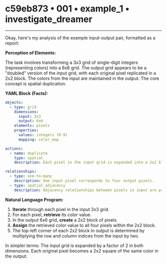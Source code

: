 # c59eb873 • 001 • example_1 • investigate_dreamer

---
Okay, here's my analysis of the example input-output pair, formatted as a report:

**Perception of Elements:**

The task involves transforming a 3x3 grid of single-digit integers (representing colors) into a 6x6 grid. The output grid appears to be a "doubled" version of the input grid, with each original pixel replicated in a 2x2 block. The colors from the input are maintained in the output. The core concept is spatial duplication.

**YAML Block (Facts):**



```yaml
objects:
  - type: grid
    dimensions:
      input: 3x3
      output: 6x6
    elements: pixels
    properties:
      values: integers (0-9)
      mapping: color_map

actions:
  - name: duplicate
    type: spatial
    description: Each pixel in the input grid is expanded into a 2x2 block of the same color in the output grid.

relationships:
  - type: one-to-many
    description: One input pixel corresponds to four output pixels.
  - type: spatial_adjacency
    description: Adjacency relationships between pixels in input are preserved (scaled up) between blocks of pixels in the output.
```



**Natural Language Program:**

1.  **Iterate** through each pixel in the input 3x3 grid.
2.  For each pixel, **retrieve** its color value.
3.  In the output 6x6 grid, **create** a 2x2 block of pixels.
4.  **Assign** the retrieved color value to all four pixels within the 2x2 block.
5. The top-left corner of each 2x2 block in output is determined by multiplying the row and column indices from the input by two.

In simpler terms:  The input grid is expanded by a factor of 2 in both dimensions. Each original pixel becomes a 2x2 square of the same color in the output.

